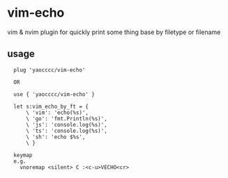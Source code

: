 # vim-echo

vim & nvim plugin for quickly print some thing base by filetype or filename

## usage

```plantext
  plug 'yaocccc/vim-echo'

  OR

  use { 'yaocccc/vim-echo' }
```

```options
  let s:vim_echo_by_ft = {
      \ 'vim': 'echo(%s)',
      \ 'go': 'fmt.Println(%s)',
      \ 'js': 'console.log(%s)',
      \ 'ts': 'console.log(%s)',
      \ 'sh': 'echo $%s',
      \ }

  keymap
  e.g.
    vnoremap <silent> C :<c-u>VECHO<cr>
```
